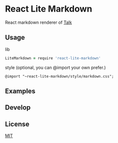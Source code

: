 React Lite Markdown
===================

React markdown renderer of [Talk](http://jianliao.com)

Usage
-----

lib

```coffeescript
LiteMarkdown = require 'react-lite-markdown'
```

style (optional, you can @import your own prefer.)
```less
@import "~react-lite-markdown/style/markdown.css";
```

Examples
--------

Develop
-------

License
-------
[MIT](https://opensource.org/licenses/MIT)
